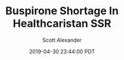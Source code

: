 ---
layout: podcast
title: "Buspirone Shortage In Healthcaristan SSR"
author: Scott Alexander
description: https://slatestarcodex.com/2019/04/30/buspirone-shortage-in-healthcaristan-ssr/
date: 2019-04-30 23:44:00 PDT
length: 3791260
duration: 948
guid: buspirone-shortage-in-healthcaristan-ssr
---